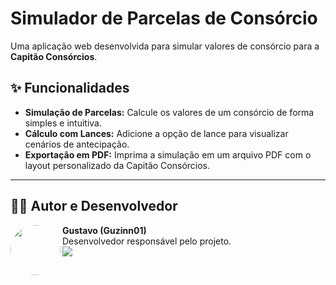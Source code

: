 # Simulador de Parcelas de Consórcio

Uma aplicação web desenvolvida para simular valores de consórcio para a **Capitão Consórcios**.

## ✨ Funcionalidades

- **Simulação de Parcelas:** Calcule os valores de um consórcio de forma simples e intuitiva.
- **Cálculo com Lances:** Adicione a opção de lance para visualizar cenários de antecipação.
- **Exportação em PDF:** Imprima a simulação em um arquivo PDF com o layout personalizado da Capitão Consórcios.

---

## 👨‍💻 Autor e Desenvolvedor

<p>
  <img align="left" src="https://avatars.githubusercontent.com/u/101883398?v=4" width="80" height="80" style="border-radius:50%;">
  <strong>Gustavo (Guzinn01)</strong><br>
  Desenvolvedor responsável pelo projeto.<br>
  <a href="https://github.com/Guzinn01">
    <img src="https://img.shields.io/badge/GitHub-100000?style=for-the-badge&logo=github&logoColor=white" />
  </a>
</p>
